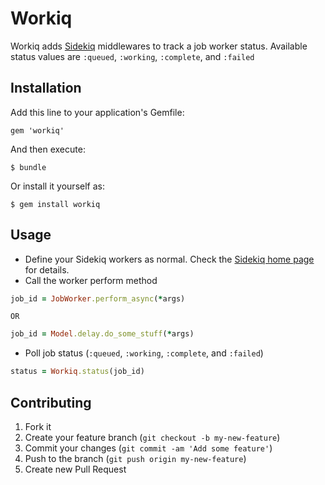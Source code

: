 # Workiq

Workiq adds [Sidekiq](http://github.com/mperham/sidekiq) middlewares to track a job worker status. Available status values are `:queued`, `:working`, `:complete`, and `:failed`

## Installation

Add this line to your application's Gemfile:

    gem 'workiq'

And then execute:

    $ bundle

Or install it yourself as:

    $ gem install workiq

## Usage
  * Define your Sidekiq workers as normal. Check the [Sidekiq home page](http://mperham.github.com/sidekiq/) for details.
  * Call the worker perform method

``` ruby
job_id = JobWorker.perform_async(*args)

```
    OR
``` ruby
job_id = Model.delay.do_some_stuff(*args)

```
  * Poll job status (`:queued`, `:working`, `:complete`, and `:failed`)

``` ruby
status = Workiq.status(job_id)
```

## Contributing

1. Fork it
2. Create your feature branch (`git checkout -b my-new-feature`)
3. Commit your changes (`git commit -am 'Add some feature'`)
4. Push to the branch (`git push origin my-new-feature`)
5. Create new Pull Request

